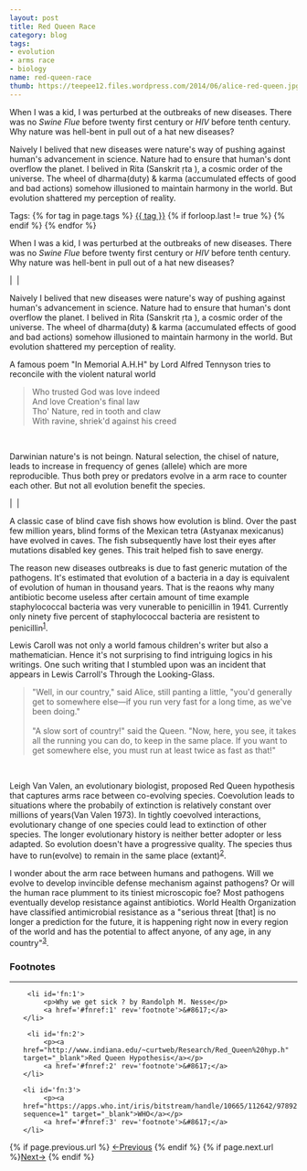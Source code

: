 ```yaml
---
layout: post
title: Red Queen Race 
category: blog
tags: 
- evolution 
- arms race
- biology
name: red-queen-race
thumb: https://teepee12.files.wordpress.com/2014/06/alice-red-queen.jpg
---
```


When I was a kid, I was perturbed at the outbreaks of new diseases. There was no *Swine Flue* before twenty first century or *HIV* before tenth century. Why nature was hell-bent in pull out of a hat new diseases? 

<p>Naively I belived that new diseases were nature's way of pushing against human's advancement in science. Nature had to ensure that human's dont overflow the planet. I belived in Rita (Sanskrit ṛta ), a cosmic order of the universe. The wheel of dharma(duty) & karma (accumulated effects of good and bad actions) somehow illusioned  to maintain harmony in the world. But evolution shattered my perception of reality.</p><!-- truncate_here -->
<p>Tags: {% for tag in page.tags %} <a class="mytag" href="/tag/{{ tag }}" title="View posts tagged with &quot;{{ tag }}&quot;">{{ tag }}</a>  {% if forloop.last != true %} {% endif %} {% endfor %} </p>

When I was a kid, I was perturbed at the outbreaks of new diseases. There was no *Swine Flue* before twenty first century or *HIV* before tenth century. Why nature was hell-bent in pull out of a hat new diseases? 


| <img align="center" src="https://teepee12.files.wordpress.com/2014/06/alice-red-queen.jpg" alt="" /> |


<p>Naively I belived that new diseases were nature's way of pushing against human's advancement in science. Nature had to ensure that human's dont overflow the planet. I belived in Rita (Sanskrit ṛta ), a cosmic order of the universe. The wheel of dharma(duty) & karma (accumulated effects of good and bad actions) somehow illusioned to maintain harmony in the world. But evolution shattered my perception of reality.</p>


A famous poem "In Memorial A.H.H" by Lord Alfred Tennyson tries to reconcile with the violent natural world

<blockquote>
Who trusted God was love indeed<br>
And love Creation's final law<br>
Tho' Nature, red in tooth and claw<br>
With ravine, shriek'd against his creed<br>
</blockquote>
<br>

Darwinian nature's is not beingn. Natural selection, the chisel of nature, leads to increase in frequency of genes (allele) which are more reproducible. Thus both prey or predators evolve in a arm race to counter each other. But not all evolution benefit the species. 

| <img align="center" src="https://news.nationalgeographic.com/content/dam/news/2015/12/cavefish.ngsversion.1441823512384.adapt.1900.1.jpg" alt="" /> |

A classic case of blind cave fish shows how evolution is blind. Over the past few million years, blind forms of the Mexican tetra (Astyanax mexicanus) have evolved in caves. The fish subsequently have lost their eyes after mutations disabled key genes. This trait helped fish to save energy.


The reason new diseases outbreaks is due to fast generic mutation of the pathogens. It's estimated that evolution of a bacteria in a day is equivalent of evolution of human in thousand years. That is the reaons why many antibiotic become useless after certain amount of time example staphylococcal bacteria was very vunerable to penicillin in 1941. Currently only ninety five percent of staphylococcal bacteria are resistent to penicillin<sup><a href='#fn:1' rel='footnote'>1</a></sup>.

Lewis Caroll was not only a world famous children's writer but also a mathematician. Hence it's not surprising to find intriguing logics in his writings. One such writing that I stumbled upon was an incident that appears in Lewis Carroll's Through the Looking-Glass. 

<blockquote>
"Well, in our country," said Alice, still panting a little, "you'd generally get to somewhere else—if you run very fast for a long time, as we've been doing."<br><br>
"A slow sort of country!" said the Queen. "Now, here, you see, it takes all the running you can do, to keep in the same place. If you want to get somewhere else, you must run at least twice as fast as that!"
</blockquote>
<br>

Leigh Van Valen, an evolutionary biologist, proposed Red Queen hypothesis that captures arms race between co-evolving species. Coevolution leads to situations where the probabily of extinction is relatively constant over millions of years(Van Valen 1973). In tightly coevolved interactions, evolutionary change of one species could lead to extinction of other species. The longer evolutionary history is neither better adopter or less adapted. So evolution doesn't have a progressive quality. The species thus have to run(evolve) to remain in the same place (extant)<sup><a href='#fn:2' rel='footnote'>2</a></sup>.

I wonder about the arm race between humans and pathogens. Will we evolve to develop invincible defense mechanism against pathogens? Or will the human race plumment to its tiniest microscopic foe? Most pathogens eventually develop resistance against antibiotics. World Health Organization have classified antimicrobial resistance as a "serious threat [that] is no longer a prediction for the future, it is happening right now in every region of the world and has the potential to affect anyone, of any age, in any country"<sup><a href='#fn:3' rel='footnote'>3</a></sup>.

<div class='footnotes'><h3>Footnotes</h3><hr />
  <ol>


	 <li id='fn:1'>
         <p>Why we get sick ? by Randolph M. Nesse</p>
         <a href='#fnref:1' rev='footnote'>&#8617;</a>
    </li>
	
     <li id='fn:2'>
         <p><a href="http://www.indiana.edu/~curtweb/Research/Red_Queen%20hyp.h" target="_blank">Red Queen Hypothesis</a></p>
         <a href='#fnref:2' rev='footnote'>&#8617;</a>
    </li>
	
    <li id='fn:3'>
         <p><a href="https://apps.who.int/iris/bitstream/handle/10665/112642/9789241564748_eng.pdf;jsessionid=A33A2486ED8B2999A6E44FE20B7EE1F2?sequence=1" target="_blank">WHO</a></p>
         <a href='#fnref:3' rev='footnote'>&#8617;</a>
    </li>
    
  </ol>
</div>
	
<nav class="pagination clear" style="padding-bottom:20px;">
{% if page.previous.url %} <a class="prev-item" href="{{page.previous.url}}" title="Previous Post: {{page.previous.title}}">&larr;Previous</a>   {% endif %}  {% if page.next.url %}<a class="next-item" href="{{page.next.url}}" title="Next Post: {{page.next.title}}">Next&rarr;</a> 	{% endif %}
</nav>